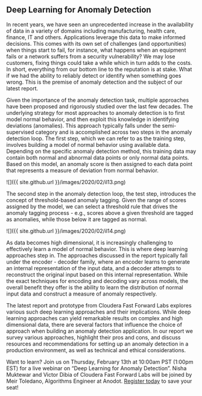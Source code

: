 ## Deep Learning for Anomaly Detection

In recent years, we have seen an unprecedented increase in the availability of data in a variety of domains including manufacturing, 
health care, finance, IT and others. Applications leverage this data to make informed decisions. This comes with its own set 
of challenges (and opportunities) when things start to fail, for instance, what happens when an equipment fails or a network 
suffers from a security vulnerability? We may lose customers, fixing things could take a while which in turn adds to the costs.
In short, everything from our bottom line to the reputation is at stake. What if we had the ability to reliably detect or 
identify when something goes wrong. This is the premise of anomaly detection and the subject of our latest report.

Given the importance of the anomaly detection task, multiple approaches have been proposed and rigorously studied over the 
last few decades. The underlying strategy for most approaches to anomaly detection is to first model normal behavior, and 
then exploit this knowledge in identifying deviations (anomalies). This approach typically falls under the semi-supervised 
category and is accomplished across two steps in the anomaly detection loop. The first step, which we can refer to as the 
training step, involves building a model of normal behavior using available data. Depending on the specific anomaly detection 
method, this training data may contain both normal and abnormal data points or only normal data points. Based on this model, 
an anomaly score is then assigned to each data point that represents a measure of deviation from normal behavior. 

![]({{ site.github.url }}/images/2020/02/il13.png)

The second step in the anomaly detection loop, the test step, introduces the concept of threshold-based anomaly tagging. Given 
the range of scores assigned by the model, we can select a threshold rule that drives the anomaly tagging process - e.g., 
scores above a given threshold are tagged as anomalies, while those below it are tagged as normal.

![]({{ site.github.url }}/images/2020/02/il14.png)

As data becomes high dimensional, it is increasingly challenging to effectively learn a model of normal behavior. This is where
deep learning approaches step in. The approaches discussed in the report typically fall under the encoder - decoder family, 
where an encoder learns to generate an internal representation of the input data, and a decoder attempts to reconstruct the 
original input based on this internal representation. While the exact techniques for encoding and decoding vary across models, 
the overall benefit they offer is the ability to learn the distribution of normal input data and construct a measure of anomaly
respectively.

The latest report and prototype from Cloudera Fast Forward Labs explores various such deep learning approaches and their 
implications. While deep learning approaches can yield remarkable results on complex and high dimensional data, there are 
several factors that influence the choice of approach when building an anomaly detection application. In our report we survey 
various approaches, highlight their pros and cons, and discuss resources and recommendations for setting up an anomaly 
detection in a production environment, as well as technical and ethical considerations.

Want to learn? Join us on Thursday, February 13th at 10:00am PST (1:00pm EST) for a live webinar on “Deep Learning for 
Anomaly Detection”. Nisha Muktewar and Victor Dibia of Cloudera Fast Forward Labs will be joined by Meir Toledano, Algorithms 
Engineer at Anodot. [Register today](https://www.cloudera.com/about/events/webinars/deep-learning-for-anomaly-detection.html?utm_source=blog&utm_medium=organic&utm_term=ml&utm_campaign=CFFL12_Report_AMER_Webinar_2020-02-13&cid=7012H000001OYfQ&utm_content=FFL) 
to save your seat!

